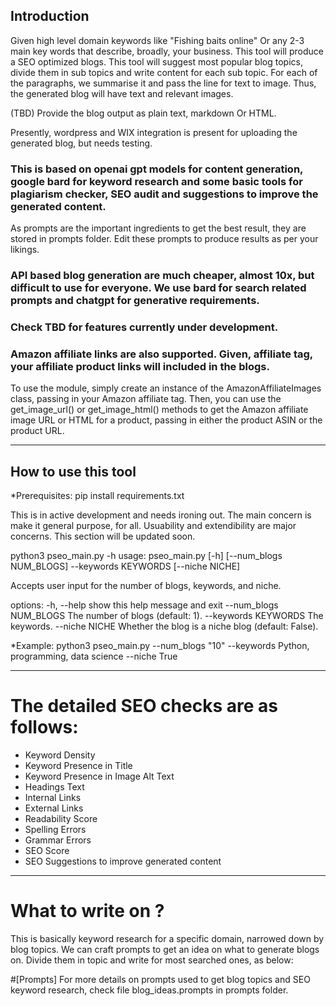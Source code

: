## Introduction

Given high level domain keywords like "Fishing baits online" Or any 2-3 main key words that describe, broadly, your business.
This tool will produce a SEO optimized blogs. This tool will suggest most popular blog topics, divide them in sub topics and write content for each sub topic. For each of the paragraphs, we summarise it and pass the line for text to image.
Thus, the generated blog will have text and relevant images.

(TBD) Provide the blog output as plain text, markdown Or HTML.

Presently, wordpress and WIX integration is present for uploading the generated blog, but needs testing.

### This is based on openai gpt models for content generation, google bard for keyword research and some basic tools for plagiarism checker, SEO audit and suggestions to improve the generated content.
As prompts are the important ingredients to get the best result, they are stored in prompts folder. Edit these prompts to produce results as per your likings.

### API based blog generation are much cheaper, almost 10x, but difficult to use for everyone. We use bard for search related prompts and chatgpt for generative requirements.

### Check TBD for features currently under development.

### Amazon affiliate links are also supported. Given, affiliate tag, your affiliate product links will included in the blogs.
To use the module, simply create an instance of the AmazonAffiliateImages class, passing in your Amazon affiliate tag. 
Then, you can use the get_image_url() or get_image_html() methods to get the Amazon affiliate image URL or HTML 
for a product, passing in either the product ASIN or the product URL.

----------------------------------

## How to use this tool

*Prerequisites: pip install requirements.txt

This is in active development and needs ironing out. The main concern is make it general purpose, for all. 
Usuability and extendibility are major concerns. This section will be updated soon. 

python3 pseo_main.py -h
usage: pseo_main.py [-h] [--num_blogs NUM_BLOGS] --keywords KEYWORDS [--niche NICHE]

Accepts user input for the number of blogs, keywords, and niche.

options:
  -h, --help            show this help message and exit
  --num_blogs NUM_BLOGS
                        The number of blogs (default: 1).
  --keywords KEYWORDS   The keywords.
  --niche NICHE         Whether the blog is a niche blog (default: False).

*Example:
python3 pseo_main.py --num_blogs "10" --keywords Python, programming, data science --niche True

----------------------------------

# The detailed SEO checks are as follows:

- Keyword Density
- Keyword Presence in Title
- Keyword Presence in Image Alt Text
- Headings Text
- Internal Links
- External Links
- Readability Score
- Spelling Errors
- Grammar Errors
- SEO Score
- SEO Suggestions to improve generated content

-----------------------------------

# What to write on ?

This is basically keyword research for a specific domain, narrowed down by blog topics.
We can craft prompts to get an idea on what to generate blogs on. Divide them in topic and write for most searched ones, as below:

#[Prompts]
For more details on prompts used to get blog topics and SEO keyword research, check file blog_ideas.prompts in prompts folder.


